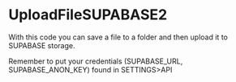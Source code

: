 # UploadFileSUPABASE2

With this code you can save a file to a folder and then upload it to SUPABASE storage.

Remember to put your credentials (SUPABASE_URL, SUPABASE_ANON_KEY) found in SETTINGS>API
